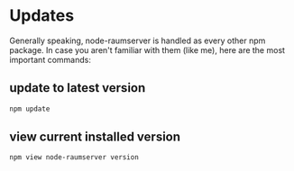 # Updates

Generally speaking, node-raumserver is handled as every other npm package. In case you aren't familiar with them (like me), here are the most important commands: 

## update to latest version
```bash
npm update
```

## view current installed version
```bash
npm view node-raumserver version
```